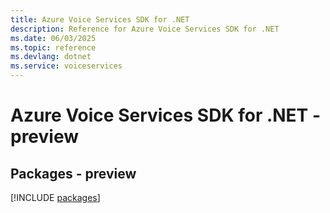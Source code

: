 ```yaml
---
title: Azure Voice Services SDK for .NET
description: Reference for Azure Voice Services SDK for .NET
ms.date: 06/03/2025
ms.topic: reference
ms.devlang: dotnet
ms.service: voiceservices
---
```

# Azure Voice Services SDK for .NET - preview
## Packages - preview
[!INCLUDE [packages](voice-services-index.md)]